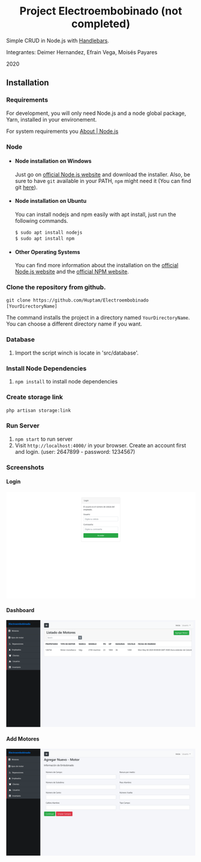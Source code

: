 <p align="center">
    <h1 align="center">Project Electroembobinado (not completed)</h1>
</p>

Simple CRUD in Node.js with [Handlebars](https://handlebarsjs.com/).

Integrantes: Deimer Hernandez, Efrain Vega, Moisés Payares

2020

## Installation

### Requirements

For development, you will only need Node.js and a node global package, Yarn, installed in your environement.

For system requirements you [About | Node.js](https://nodejs.org/en/about/)

### Node
- #### Node installation on Windows

  Just go on [official Node.js website](https://nodejs.org/) and download the installer.
Also, be sure to have `git` available in your PATH, `npm` might need it (You can find git [here](https://git-scm.com/)).

- #### Node installation on Ubuntu

  You can install nodejs and npm easily with apt install, just run the following commands.

      $ sudo apt install nodejs
      $ sudo apt install npm

- #### Other Operating Systems
  You can find more information about the installation on the [official Node.js website](https://nodejs.org/) and the [official NPM website](https://npmjs.org/).

### Clone the repository from github.

    git clone https://github.com/Huptam/Electroembobinado [YourDirectoryName]

The command installs the project in a directory named `YourDirectoryName`. You can choose a different
directory name if you want.

### Database

1. Import the script winch is locate in 'src/database'.

### Install Node Dependencies

1. `npm install` to install node dependencies

### Create storage link

`php artisan storage:link`

### Run Server

1. `npm start` to run server 
2. Visit `http://localhost:4000/` in your browser. Create an account first and login.
  (user: 2647899 - password: 1234567)

### Screenshots

#### Login

![Login Page](https://raw.githubusercontent.com/Huptam/Electroembobinado/master/screenshot/login.png)

#### Dashboard

![Dashboard Page](https://github.com/Huptam/Electroembobinado/blob/master/screenshot/dashboard_motores.png)

#### Add Motores

![Add Motres Page](https://raw.githubusercontent.com/Huptam/Electroembobinado/master/screenshot/agregarnuevomotor.png)
